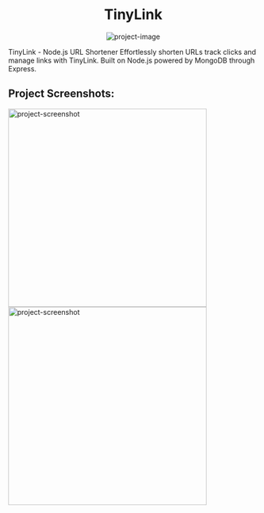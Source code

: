 <h1 align="center" id="title">TinyLink</h1>

<p align="center"><img src="https://socialify.git.ci/Suzzit6/TinyLink/image?description=1&amp;descriptionEditable=TinyLink%20-%20Node.js%20URL%20Shortener%20%20%0A%20Effortlessly%20shorten%20URLs%2C%20track%20clicks%2C%20%20and%20manage%20links%20with%20TinyLink.%20Built%20on%20Node.js%2C%20powered%20by%20MongoDB%20through%20Express.&amp;font=Jost&amp;language=1&amp;name=1&amp;owner=1&amp;pattern=Solid&amp;theme=Dark" alt="project-image"></p>

<p id="description">TinyLink - Node.js URL Shortener Effortlessly shorten URLs track clicks and manage links with TinyLink. Built on Node.js powered by MongoDB through Express.</p>

<h2>Project Screenshots:</h2>

<img src="https://i.imgur.com/SwQ2aGM.png" alt="project-screenshot" width="400" height="400/">

<img src="https://i.imgur.com/DvPkL8l.jpg" alt="project-screenshot" width="400" height="400/">

